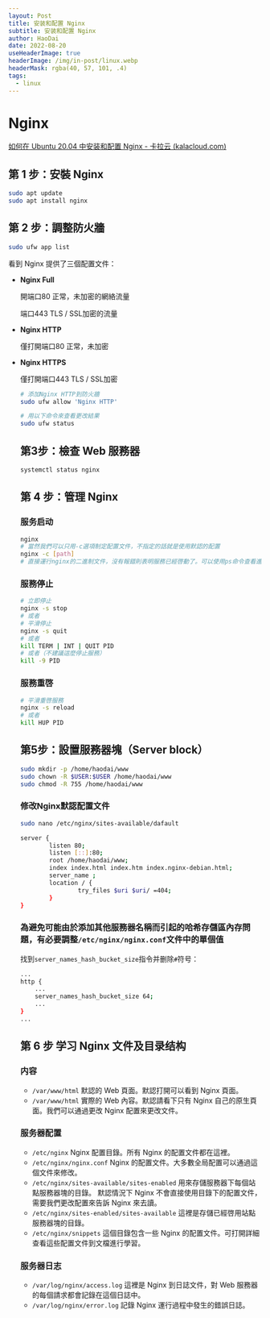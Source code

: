 ```yaml
---
layout: Post
title: 安装和配置 Nginx
subtitle: 安装和配置 Nginx
author: HaoDai
date: 2022-08-20
useHeaderImage: true
headerImage: /img/in-post/linux.webp
headerMask: rgba(40, 57, 101, .4)
tags: 
  - linux
---
```

# Nginx

[如何在 Ubuntu 20.04 中安装和配置 Nginx - 卡拉云 (kalacloud.com)](https://kalacloud.com/blog/how-to-install-nginx-on-ubuntu-20-04/)

## **第 1 步：安裝 Nginx**

```bash
sudo apt update
sudo apt install nginx
```

## **第 2 步：調整防火牆**

```bash
sudo ufw app list
```

看到 Nginx 提供了三個配置文件：

- **Nginx Full**
    
    開端口80 正常，未加密的網絡流量
    
    端口443 TLS / SSL加密的流量
    
- **Nginx HTTP**
    
    僅打開端口80 正常，未加密
    
- **Nginx HTTPS**
    
    僅打開端口443 TLS / SSL加密
    
    ```bash
    # 添加Nginx HTTP到防火牆
    sudo ufw allow 'Nginx HTTP'
    
    # 用以下命令來查看更改結果
    sudo ufw status
    ```
    
    ## **第3步：檢查 Web 服務器**
    
    ```bash
    systemctl status nginx
    ```
    
    ## **第 4 步：管理 Nginx**
    
    ### **服务启动**
    
    ```bash
    nginx
    # 當然我們可以只用-c選項制定配置文件，不指定的話就是使用默認的配置
    nginx -c [path]
    # 直接運行nginx的二進制文件，沒有報錯則表明服務已經啓動了。可以使用ps命令查看進程
    ```
    
    ### **服務停止**
    
    ```bash
    # 立即停止
    nginx -s stop 
    # 或者
    # 平滑停止
    nginx -s quit
    # 或者
    kill TERM | INT | QUIT PID
    # 或者（不建議這麼停止服務）
    kill -9 PID
    ```
    
    ### **服務重啓**
    
    ```bash
    # 平滑重啓服務
    nginx -s reload
    # 或者
    kill HUP PID
    ```
    
    ## **第5步：設置服務器塊（Server block）**
    
    ```bash
    sudo mkdir -p /home/haodai/www
    sudo chown -R $USER:$USER /home/haodai/www
    sudo chmod -R 755 /home/haodai/www
    ```
    
    ### 修改Nginx默認配置文件
    
    ```bash
    sudo nano /etc/nginx/sites-available/dafault
    
    server {
            listen 80;
            listen [::]:80;
            root /home/haodai/www;
            index index.html index.htm index.nginx-debian.html;
            server_name ;
            location / {
                    try_files $uri $uri/ =404;
            }
    }
    ```
    
    ### 為避免可能由於添加其他服務器名稱而引起的哈希存儲區內存問題，有必要調整`/etc/nginx/nginx.conf`文件中的單個值
    
    找到`server_names_hash_bucket_size`指令并删除`#`符号：
    
    ```bash
    ...
    http {
        ...
        server_names_hash_bucket_size 64;
        ...
    }
    ...
    ```
    
    ## 第 6 步 学习 Nginx 文件及目录结构
    
    ### 内容
    
    - `/var/www/html` 默認的 Web 頁面。默認打開可以看到 Nginx 頁面。
    - `/var/www/html` 實際的 Web 內容。默認請看下只有 Nginx 自己的原生頁面。我們可以通過更改 Nginx 配置來更改文件。
    
    ### 服务器配置
    
    - `/etc/nginx` Nginx 配置目錄。所有 Nginx 的配置文件都在這裡。
    - `/etc/nginx/nginx.conf` Nginx 的配置文件。大多數全局配置可以通過這個文件來修改。
    - `/etc/nginx/sites-available/sites-enabled` 用來存儲服務器下每個站點服務器塊的目錄。 默認情況下 Nginx 不會直接使用目錄下的配置文件，需要我們更改配置來告訴 Nginx 來去讀。
    - `/etc/nginx/sites-enabled/sites-available` 這裡是存儲已經啓用站點服務器塊的目錄。
    - `/etc/nginx/snippets` 這個目錄包含一些 Nginx 的配置文件。可打開詳細查看這些配置文件到文檔進行學習。
    
    ### 服务器日志
    
    - `/var/log/nginx/access.log` 這裡是 Nginx 到日誌文件，對 Web 服務器的每個請求都會記錄在這個日誌中。
    - `/var/log/nginx/error.log` 記錄 Nginx 運行過程中發生的錯誤日誌。